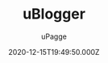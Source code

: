 ---
title: uBlogger
github: https://github.com/uPagge/uBlogger
demo: https://ublogger.netlify.app
author: uPagge
ssg:
  - Hugo
cms:
  - Markdown
date: 2020-12-15T19:49:50.000Z
description: Content readability and seo optimization, that's what the topic prioritizes.
draft: true
publish_date: '2020-11-23T09:02:15Z'
update_date: '2021-09-14T04:20:02Z'
github_star: 245
github_fork: 109
---